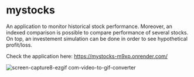 # mystocks
An application to monitor historical stock performance. Moreover, an indexed comparison is possible to compare performance of several stocks. On top, an investement simulation can be done in order to see hypothetical profit/loss. 

Check the application here: 
https://mystocks-m9xp.onrender.com/


![screen-capture8-ezgif com-video-to-gif-converter](https://github.com/user-attachments/assets/cb3bac8c-4154-44b1-84df-289299145eb7)
